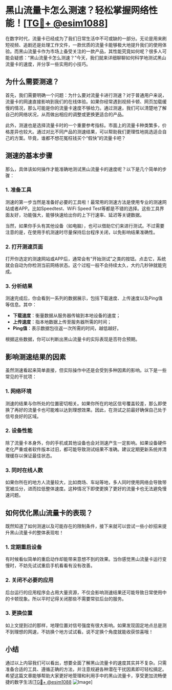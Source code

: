 # 黑山流量卡怎么测速？轻松掌握网络性能！[[TG💪+ @esim1088](https://t.me/s/esim1088)]

在数字时代，流量卡已经成为了我们日常生活中不可或缺的一部分。无论是用来刷短视频、追剧还是处理工作文件，一款优质的流量卡能够极大地提升我们的使用体验。而黑山流量卡作为市场上备受关注的一款产品，其性能究竟如何呢？很多人可能会疑惑：“黑山流量卡怎么测速？”今天，我们就来详细聊聊如何科学地测试黑山流量卡的速度，并分享一些实用的小技巧。

## 为什么需要测速？

首先，我们需要明确一个问题：为什么要对流量卡进行测速？对于普通用户来说，流量卡的网速直接影响到我们的在线体验。如果你经常遇到视频卡顿、网页加载缓慢的情况，那么可能是你的流量卡速度不够给力。通过测速，我们可以清楚地了解自己的网络状况，从而做出相应的调整或更换更适合的产品。

此外，测速也是选择流量卡时的一个重要参考指标。市面上的流量卡种类繁多，价格差异也较大。通过对比不同产品的测速结果，可以帮助我们更理性地挑选适合自己的方案。毕竟，谁都不想花冤枉钱买个“假快”的流量卡吧？

## 测速的基本步骤

那么，具体该如何操作才能准确地测试黑山流量卡的速度呢？以下是几个简单的步骤：

### 1. 准备工具

测速的第一步当然是准备好必要的工具啦！最常用的测速方法是使用专业的测速网站或者APP。比如Speedtest、WiFi Speed Test等都是不错的选择。这些工具界面友好，功能强大，能够快速给出你的上下行速率、延迟等关键数据。

当然，如果你手头有其他设备（如电脑），也可以借助它们来进行测试。不过需要注意的是，在使用手机测速时尽量保持后台程序关闭，以免影响结果准确性。

### 2. 打开测速页面

打开你选定的测速网站或APP后，通常会有“开始测试”之类的按钮。点击它，系统就会自动为你检测当前网络状态。这个过程一般不会持续太久，大约几秒钟就能完成。

### 3. 分析结果

测速完成后，你会看到一系列的数据展示，包括下载速度、上传速度以及Ping值等信息。其中：

- **下载速度**：衡量数据从服务器传输到本地设备的速度；
- **上传速度**：指本地数据上传至服务器所需的时间；
- **Ping值**：表示数据包往返一次所需的时间，越低越好。

根据这些数据，你可以判断出黑山流量卡的实际表现是否符合预期。

## 影响测速结果的因素

虽然测速看起来简单直接，但实际操作中还是会受到多种因素的影响。以下是一些常见的干扰项：

### 1. 网络环境

测速的结果与你所处的位置密切相关。如果你所在的地区信号覆盖较差，那么即使换了再好的流量卡也可能难以达到理想效果。因此，在测试之前最好确保自己处于信号良好的区域。

### 2. 设备性能

除了流量卡本身外，你的手机或其他设备也会对测速产生一定影响。如果设备硬件老化严重或者软件版本过旧，都可能导致测试结果不准确。建议定期更新系统并清理缓存以保证最佳状态。

### 3. 同时在线人数

如果你所在的地方人流量较大，比如商场、车站等地，多人同时使用网络会导致带宽被瓜分，进而拉低整体速度。这种情况下即使更换了更好的流量卡也无法避免慢速问题。

## 如何优化黑山流量卡的表现？

既然知道了如何测速以及可能存在的限制条件，接下来就可以尝试一些小妙招来提升黑山流量卡的整体表现啦！

### 1. 定期重启设备

有时候看似简单的重启动作却能带来意想不到的效果。当你感觉黑山流量卡运行变慢时，不妨先试试重启手机看看有没有改善。

### 2. 关闭不必要的应用

后台运行的应用程序会占用大量资源，不仅会影响测速结果还可能导致日常使用中的卡顿现象。所以平时记得关闭那些不需要常驻后台的服务。

### 3. 更换位置

如上文提到过的那样，地理位置对信号强度有很大影响。如果发现固定地点总是测不到理想的网速，不妨换个地方试试看。说不定换个角度就能收获惊喜哦！

## 小结

通过以上内容我们可以看出，想要全面了解黑山流量卡的速度其实并不复杂。只需准备合适的工具、遵循正确的方法，并注意规避各种潜在干扰因素即可轻松搞定。希望这篇文章能够帮助大家更好地管理和利用手中的黑山流量卡，享受更加流畅便捷的数字生活[[TG💪+ @esim1088](https://t.me/s/esim1088) ![Image](https://i.postimg.cc/4NQfJmqS/Snipaste-2025-05-13-00-14-12.png)]